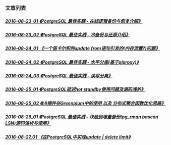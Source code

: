 ### 文章列表
##### [2016-08-23_01 《PostgreSQL 最佳实践 - 在线逻辑备份与恢复介绍》](20160823_01.md)
##### [2016-08-23_02 《PostgreSQL 最佳实践 - 冷备份与还原介绍》](20160823_02.md)
##### [2016-08-24_01 《一个笛卡尔积的update from语句引发的(内存泄露?)问题》](20160824_01.md)
##### [2016-08-24_02 《PostgreSQL 最佳实践 - 水平分库(基于plproxy)》](20160824_02.md)
##### [2016-08-24_03 《PostgreSQL 最佳实践 - 读写分离》](20160824_03.md)
##### [2016-08-25_01 《PostgreSQL延迟hot standby使用问题及源码浅析》](20160825_01.md)
##### [2016-08-25_02 《hll插件在Greenplum中的使用 以及 分布式聚合函数优化思路》](20160825_02.md)
##### [2016-08-26_01 《PostgreSQL 最佳实践 - 块级别增量备份(pg_rman baseon LSN)源码浅析与使用》](20160826_01.md)
##### [2016-08-27_01 《在PostgreSQL中实现update | delete limit》](20160827_01.md)
